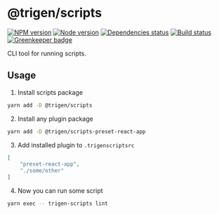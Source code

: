 # @trigen/scripts

[![NPM version][npm]][npm-url]
[![Node version][node]][node-url]
[![Dependencies status][deps]][deps-url]
[![Build status][build]][build-url]
[![Greenkeeper badge][greenkeeper]][greenkeeper-url]

[npm]: https://img.shields.io/npm/v/%40trigen/scripts.svg
[npm-url]: https://www.npmjs.com/package/@trigen/scripts

[node]: https://img.shields.io/node/v/%40trigen/scripts.svg
[node-url]: https://nodejs.org

[deps]: https://david-dm.org/TrigenSoftware/scripts.svg?path=packages/scripts
[deps-url]: https://david-dm.org/TrigenSoftware/scripts?path=packages/scripts

[build]: http://img.shields.io/travis/com/TrigenSoftware/scripts.svg
[build-url]: https://travis-ci.com/TrigenSoftware/scripts

[greenkeeper]: https://badges.greenkeeper.io/TrigenSoftware/scripts.svg
[greenkeeper-url]: https://greenkeeper.io/

CLI tool for running scripts.

## Usage

1. Install scripts package

```bash
yarn add -D @trigen/scripts
```

2. Install any plugin package

```bash
yarn add -D @trigen/scripts-preset-react-app
```

3. Add installed plugin to `.trigenscriptsrc`

```json
[
    "preset-react-app",
    "./some/other"
]
```

4. Now you can run some script

```bash
yarn exec -- trigen-scripts lint
```
